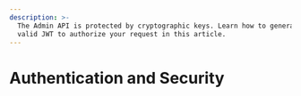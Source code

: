 ```yaml
---
description: >-
  The Admin API is protected by cryptographic keys. Learn how to generate a
  valid JWT to authorize your request in this article.
---
```


# Authentication and Security

